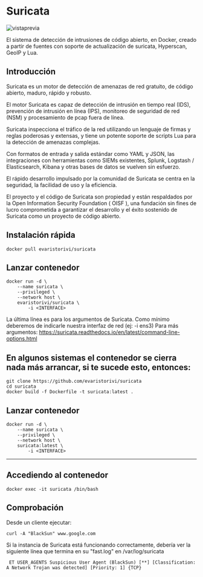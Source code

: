 Suricata
========
<img src="https://i.ibb.co/CJxDn7g/69524480e9c7138de37a53a61d190aa0.gif" alt="vistaprevia" border="0">

El sistema de detección de intrusiones de código abierto, en Docker, creado a partir de fuentes con soporte de actualización de suricata, Hyperscan, GeoIP y Lua.

Introducción
------------
Suricata es un motor de detección de amenazas de red gratuito, de código abierto, maduro, rápido y robusto.

El motor Suricata es capaz de detección de intrusión en tiempo real (IDS), prevención de intrusión en línea (IPS), monitoreo de seguridad de red (NSM) y procesamiento de pcap fuera de línea.

Suricata inspecciona el tráfico de la red utilizando un lenguaje de firmas y reglas poderosas y extensas, y tiene un potente soporte de scripts Lua para la detección de amenazas complejas.

Con formatos de entrada y salida estándar como YAML y JSON, las integraciones con herramientas como SIEMs existentes, Splunk, Logstash / Elasticsearch, Kibana y otras bases de datos se vuelven sin esfuerzo.

El rápido desarrollo impulsado por la comunidad de Suricata se centra en la seguridad, la facilidad de uso y la eficiencia.

El proyecto y el código de Suricata son propiedad y están respaldados por la Open Information Security Foundation ( OISF ), una fundación sin fines de lucro comprometida a garantizar el desarrollo y el éxito sostenido de Suricata como un proyecto de código abierto.

Instalación rápida
------------
```
docker pull evaristorivi/suricata
```

Lanzar contenedor
-----------------
```
docker run -d \
    --name suricata \
    --privileged \
    --network host \
    evaristorivi/suricata \
        -i <INTERFACE>
```
La última línea es para los argumentos de Suricata. Como mínimo deberemos de indicarle nuestra interfaz de red (ej: -i ens3)
Para más argumentos: https://suricata.readthedocs.io/en/latest/command-line-options.html

En algunos sistemas el contenedor se cierra nada más arrancar, si te sucede esto, entonces:
-----------------
```
git clone https://github.com/evaristorivi/suricata
cd suricata
docker build -f Dockerfile -t suricata:latest .
```
Lanzar contenedor
-----------------
```
docker run -d \
    --name suricata \
    --privileged \
    --network host \
    suricata:latest \
        -i <INTERFACE>
```
---------------------------------------------------------------------------------------

Accediendo al contenedor
------------------------
```
docker exec -it suricata /bin/bash
```
Comprobación
------------------------
Desde un cliente ejecutar:
```
curl -A "BlackSun" www.google.com
```
Si la instancia de Suricata está funcionando correctamente, debería ver la siguiente línea que termina en su "fast.log" en /var/log/suricata
```
 ET USER_AGENTS Suspicious User Agent (BlackSun) [**] [Classification: A Network Trojan was detected] [Priority: 1] {TCP} 
```

